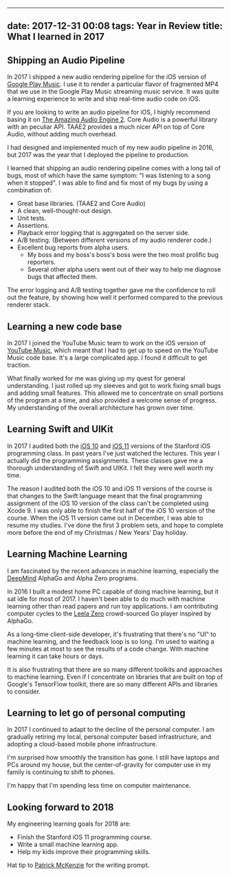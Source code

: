 
---
date: 2017-12-31 00:08
tags: Year in Review
title: What I learned in 2017
---

## Shipping an Audio Pipeline

In 2017 I shipped a new audio rendering pipeline for the iOS version of
[Google Play Music](https://itunes.apple.com/us/app/google-play-music/id691797987?mt=8).
I use it to render a particular flavor of fragmented
MP4 that we use in the Google Play Music streaming music service. It was quite
a learning experience to write and ship real-time audio code on iOS.

If you are looking to write an audio pipeline for iOS, I highly recommend
basing it on [The Amazing Audio Engine 2](https://github.com/TheAmazingAudioEngine/TheAmazingAudioEngine2).
Core Audio is a powerful library with an peculiar API. TAAE2 provides a much nicer
API on top of Core Audio, without adding much overhead.

I had designed and implemented much of my new audio pipeline in 2016, but 2017
was the year that I deployed the pipeline to production.

I learned that shipping an audio rendering pipeline comes with a long tail of
bugs, most of which have the same symptom: "I was listening to a song when it
stopped". I was able to find and fix most of my bugs by using a combination
of:

* Great base libraries. (TAAE2 and Core Audio)
* A clean, well-thought-out design.
* Unit tests.
* Assertions.
* Playback error logging that is aggregated on the server side.
* A/B testing. (Between different versions of my audio renderer code.)
* Excellent bug reports from alpha users.
  * My boss and my boss's boss's boss were the two most prolific bug reporters.
  * Several other alpha users went out of their way to help me diagnose bugs that affected them.

The error logging and A/B testing together gave me the confidence to roll out
the feature, by showing how well it performed compared to the previous
renderer stack.

## Learning a new code base

In 2017 I joined the YouTube Music team to work on  the iOS version of
[YouTube Music](https://itunes.apple.com/us/app/youtube-music/id1017492454?mt=8),
which meant that I had to get up to speed on the
YouTube Music code base. It's a large complicated app. I found it difficult to
get traction.

What finally worked for me was giving up my quest for general understanding. I
just rolled up my sleeves and got to work fixing small bugs and adding small
features. This allowed me to concentrate on small portions of the program at a
time, and also provided a welcome sense of progress. My understanding of the
overall architecture has grown over time.

## Learning Swift and UIKit

In 2017 I audited both the [iOS 10](https://itunes.apple.com/us/course/developing-ios-10-apps-with-swift/id1198467120) and
[iOS 11](https://itunes.apple.com/us/course/developing-ios-11-apps-with-swift/id1309275316) versions of the Stanford iOS programming class. In past
years I've just watched the lectures. This year I actually did the programming
assignments. These classes gave me a thorough understanding of Swift and
UIKit. I felt they were well worth my time.

The reason I audited both the iOS 10 and iOS 11 versions of the course is that
changes to the Swift language meant that the final programming assignment of
the iOS 10 version of the class can't be completed using Xcode 9. I was only
able to finish the first half of the iOS 10 version of the course. When the
iOS 11 version came out in December, I was able to resume my studies. I've
done the first 3 problem sets, and hope to complete more before the end of my
Christmas / New Years' Day holiday.

## Learning Machine Learning

I am fascinated by the recent advances in machine learning, especially the
[DeepMind](https://deepmind.com/) AlphaGo and Alpha Zero programs.

In 2016 I built a modest home PC capable of doing machine learning, but it sat
idle for most of 2017. I haven't been able to do much with machine learning
other than read papers and run toy applications. I am contributing computer
cycles to the [Leela Zero](https://github.com/gcp/leela-zero) crowd-sourced Go
player inspired by AlphaGo.

As a long-time client-side developer, it's frustrating that there's no "UI" to
machine learning, and the feedback loop is so long. I'm used to waiting a few
minutes at most to see the results of a code change. With machine learning it
can take hours or days.

It is also frustrating that there are so many different toolkits and
approaches to machine learning. Even if I concentrate on libraries that are
built on top of Google's TensorFlow toolkit, there are so many different APIs
and libraries to consider.

## Learning to let go of personal computing

In 2017 I continued to adapt to the decline of the personal computer. I am
gradually retiring my local, personal computer based infrastructure, and
adopting a cloud-based mobile phone infrastructure.

I'm surprised how smoothly the transition has gone. I still have laptops and
PCs around my house, but the center-of-gravity for computer use in my family
is continuing to shift to phones.

I'm happy that I'm spending less time on computer maintenance.

## Looking forward to 2018

My engineering learning goals for 2018 are:

* Finish the Stanford iOS 11 programming course.
* Write a small machine learning app.
* Help my kids improve their programming skills.

Hat tip to [Patrick McKenzie](https://twitter.com/patio11/status/946910434887471104) for the
writing prompt.
